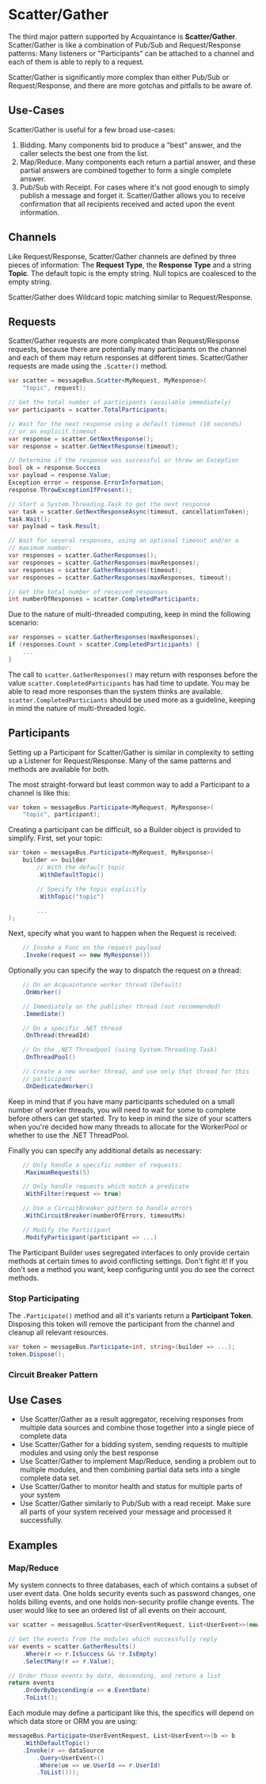 # Scatter/Gather

The third major pattern supported by Acquaintance is **Scatter/Gather**. Scatter/Gather is like a combination of Pub/Sub and Request/Response patterns: Many listeners or "Participants" can be attached to a channel and each of them is able to reply to a request.

Scatter/Gather is significantly more complex than either Pub/Sub or Request/Response, and there are more gotchas and pitfalls to be aware of.

## Use-Cases

Scatter/Gather is useful for a few broad use-cases:

1. Bidding. Many components bid to produce a "best" answer, and the caller selects the best one from the list.
1. Map/Reduce. Many components each return a partial answer, and these partial answers are combined together to form a single complete answer.
1. Pub/Sub with Receipt. For cases where it's not good enough to simply publish a message and forget it. Scatter/Gather allows you to receive confirmation that all recipients received and acted upon the event information.

## Channels

Like Request/Response, Scatter/Gather channels are defined by three pieces of information: The **Request Type**, the **Response Type** and a string **Topic**. The default topic is the empty string. Null topics are coalesced to the empty string.

Scatter/Gather does Wildcard topic matching similar to Request/Response.

## Requests

Scatter/Gather requests are more complicated than Request/Response requests, because there are potentially many participants on the channel and each of them may return responses at different times. Scatter/Gather requests are made using the `.Scatter()` method.

```csharp
var scatter = messageBus.Scatter<MyRequest, MyResponse>(
    "topic", request);

// Get the total number of participants (available immediately)
var participants = scatter.TotalParticipants;

// Wait for the next response using a default timeout (10 seconds)
// or an explicit timeout
var response = scatter.GetNextResponse();
var response = scatter.GetNextResponse(timeout);

// Determine if the response was successful or threw an Exception
bool ok = response.Success
var payload = response.Value;
Exception error = response.ErrorInformation;
response.ThrowExceptionIfPresent();

// Start a System.Threading.Task to get the next response
var task = scatter.GetNextResponseAsync(timeout, cancellationToken);
task.Wait();
var payload = task.Result;

// Wait for several responses, using an optional timeout and/or a
// maximum number:
var responses = scatter.GatherResponses();
var responses = scatter.GatherResponses(maxResponses);
var responses = scatter.GatherResponses(timeout);
var responses = scatter.GatherResponses(maxResponses, timeout);

// Get the total number of received responses
int numberOfResponses = scatter.CompletedParticipants;
```

Due to the nature of multi-threaded computing, keep in mind the following scenario:

```csharp
var responses = scatter.GatherResponses(maxResponses);
if (responses.Count > scatter.CompletedParticipants) {
    ...
}
```

The call to `scatter.GatherResponses()` may return with responses before the value `scatter.CompletedParticipants` has had time to update. You may be able to read more responses than the system thinks are available. `scatter.CompletedParticiants` should be used more as a guideline, keeping in mind the nature of multi-threaded logic.

## Participants

Setting up a Participant for Scatter/Gather is similar in complexity to setting up a Listener for Request/Response. Many of the same patterns and methods are available for both.

The most straight-forward but least common way to add a Participant to a channel is like this:

```csharp
var token = messageBus.Participate<MyRequest, MyResponse>(
    "topic", participant);
```

Creating a participant can be difficult, so a Builder object is provided to simplify. First, set your topic:

```csharp
var token = messageBus.Participate<MyRequest, MyResponse>(
    builder => builder
        // With the default topic
        .WithDefaultTopic()

        // Specify the topic explicitly
        .WithTopic("topic")

        ...
);
```

Next, specify what you want to happen when the Request is received:

```csharp
    // Invoke a Func on the request payload
    .Invoke(request => new MyResponse())
```

Optionally you can specify the way to dispatch the request on a thread:

```csharp
    // On an Acquaintance worker thread (Default)
    .OnWorker()

    // Immediately on the publisher thread (not recommended)
    .Immediate()

    // On a specific .NET thread
    .OnThread(threadId)

    // On the .NET Threadpool (using System.Threading.Task)
    .OnThreadPool()

    // Create a new worker thread, and use only that thread for this
    // participant
    .OnDedicatedWorker()
```

Keep in mind that if you have many participants scheduled on a small number of worker threads, you will need to wait for some to complete before others can get started. Try to keep in mind the size of your scatters when you're decided how many threads to allocate for the WorkerPool or whether to use the .NET ThreadPool.

Finally you can specify any additional details as necessary:

```csharp
    // Only handle a specific number of requests:
    .MaximumRequests(5)

    // Only handle requests which match a predicate
    .WithFilter(request => true)

    // Use a CircuitBreaker pattern to handle errors
    .WithCircuitBreaker(numberOfErrors, timeoutMs)

    // Modify the Participant
    .ModifyParticipant(participant => ...)
```

The Participant Builder uses segregated interfaces to only provide certain methods at certain times to avoid conflicting settings. Don't fight it! If you don't see a method you want, keep configuring until you do see the correct methods.

### Stop Participating

The `.Participate()` method and all it's variants return a **Participant Token**. Disposing this token will remove the participant from the channel and cleanup all relevant resources.

```csharp
var token = messageBus.Participate<int, string>(builder => ...);
token.Dispose();
```

### Circuit Breaker Pattern

## Use Cases

* Use Scatter/Gather as a result aggregator, receiving responses from multiple data sources and combine those together into a single piece of complete data
* Use Scatter/Gather for a bidding system, sending requests to multiple modules and using only the best response
* Use Scatter/Gather to implement Map/Reduce, sending a problem out to multiple modules, and then combining partial data sets into a single complete data set.
* Use Scatter/Gather to monitor health and status for multiple parts of your system
* Use Scatter/Gather similarly to Pub/Sub with a read receipt. Make sure all parts of your system received your message and processed it successfully.

## Examples

### Map/Reduce

My system connects to three databases, each of which contains a subset of user event data. One holds security events such as password changes, one holds billing events, and one holds non-security profile change events. The user would like to see an ordered list of all events on their account.

```csharp
var scatter = messageBus.Scatter<UserEventRequest, List<UserEvent>>(new UserEventRequest(userId));

// Get the events from the modules which successfully reply
var events = scatter.GatherResults()
    .Where(r => r.IsSuccess && !r.IsEmpty)
    .SelectMany(r => r.Value);

// Order those events by date, descending, and return a list
return events
    .OrderByDescending(e => e.EventDate)
    .ToList();
```

Each module may define a participant like this, the specifics will depend on which data store or ORM you are using:

```csharp
messageBus.Participate<UserEventRequest, List<UserEvent>>(b => b
    .WithDefaultTopic()
    .Invoke(r => dataSource
        .Query<UserEvent>()
        .Where(ue => ue.UserId == r.UserId)
        .ToList()));
```
